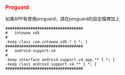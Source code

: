 ﻿<h3 id='proguard' style='color:red'>Proguard</h2>

如果APP有使用proguard，請在proguard的設定檔裡加上

```
##################################
#	intowow sdk
#
-keep class com.intowow.sdk.* { *; }
##################################
#	android-support-v4
#
-keep interface android.support.v4.app.** { *; }
-keep class android.support.v4.** { *; }
##################################
```
